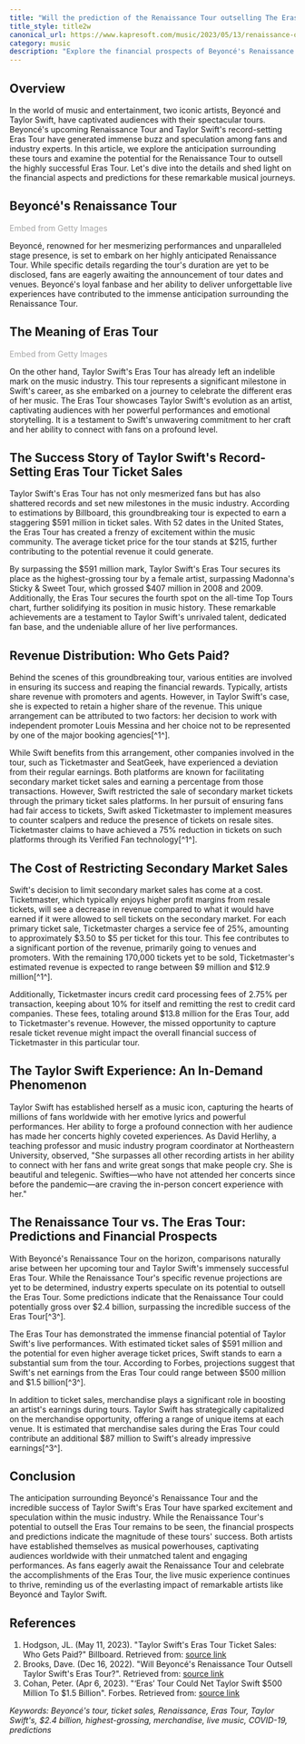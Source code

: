 ```yaml
---
title: "Will the prediction of the Renaissance Tour outselling The Eras Tour come true?"
title_style: title2w
canonical_url: https://www.kapresoft.com/music/2023/05/13/renaissance-outselling-the-eras-tour.html
category: music
description: "Explore the financial prospects of Beyoncé's Renaissance Tour and Taylor Swift's Eras Tour. Will Renaissance surpass Eras' success?"
---
```


## Overview

In the world of music and entertainment, two iconic artists, Beyoncé and Taylor Swift, have captivated audiences with their spectacular tours. Beyoncé's upcoming Renaissance Tour and Taylor Swift's record-setting Eras Tour have generated immense buzz and speculation among fans and industry experts.<!--excerpt--> In this article, we explore the anticipation surrounding these tours and examine the potential for the Renaissance Tour to outsell the highly successful Eras Tour. Let's dive into the details and shed light on the financial aspects and predictions for these remarkable musical journeys.

## Beyoncé's Renaissance Tour

<a id='DI9YtkscTN5HyQL9naSiTg' class='gie-slideshow' href='http://www.gettyimages.com/detail/1488956116' target='_blank' style='color:#a7a7a7;text-decoration:none;font-weight:normal !important;border:none;display:inline-block;'>Embed from Getty Images</a><script>window.gie=window.gie||function(c){(gie.q=gie.q||[]).push(c)};gie(function(){gie.widgets.load({id:'DI9YtkscTN5HyQL9naSiTg',sig:'PFdlH0q3FFXpWJ3RWv2RI4GXUqykJ2pHzpqhgyxMttE=',w:'594px',h:'300px',items:'1488956116,1488935826,1488956115',caption: true ,tld:'com',is360: false })});</script><script src='//embed-cdn.gettyimages.com/widgets.js' charset='utf-8' async></script>

Beyoncé, renowned for her mesmerizing performances and unparalleled stage presence, is set to embark on her highly anticipated Renaissance Tour. While specific details regarding the tour's duration are yet to be disclosed, fans are eagerly awaiting the announcement of tour dates and venues. Beyoncé's loyal fanbase and her ability to deliver unforgettable live experiences have contributed to the immense anticipation surrounding the Renaissance Tour.

## The Meaning of Eras Tour

<a id='UObAWvjzRJ5aRGPkkCl9QA' class='gie-slideshow' href='http://www.gettyimages.com/detail/1489621911' target='_blank' style='color:#a7a7a7;text-decoration:none;font-weight:normal !important;border:none;display:inline-block;'>Embed from Getty Images</a><script>window.gie=window.gie||function(c){(gie.q=gie.q||[]).push(c)};gie(function(){gie.widgets.load({id:'UObAWvjzRJ5aRGPkkCl9QA',sig:'n1Adxq7KuPkaFLFE7G6KpTfZ9b17JyQmU4sVtdSXFmI=',w:'594px',h:'300px',items:'1489621911,1489593208,1489621942',caption: true ,tld:'com',is360: false })});</script><script src='//embed-cdn.gettyimages.com/widgets.js' charset='utf-8' async></script>

On the other hand, Taylor Swift's Eras Tour has already left an indelible mark on the music industry. This tour represents a significant milestone in Swift's career, as she embarked on a journey to celebrate the different eras of her music. The Eras Tour showcases Taylor Swift's evolution as an artist, captivating audiences with her powerful performances and emotional storytelling. It is a testament to Swift's unwavering commitment to her craft and her ability to connect with fans on a profound level.

## The Success Story of Taylor Swift's Record-Setting Eras Tour Ticket Sales

Taylor Swift's Eras Tour has not only mesmerized fans but has also shattered records and set new milestones in the music industry. According to estimations by Billboard, this groundbreaking tour is expected to earn a staggering $591 million in ticket sales. With 52 dates in the United States, the Eras Tour has created a frenzy of excitement within the music community. The average ticket price for the tour stands at $215, further contributing to the potential revenue it could generate.

By surpassing the $591 million mark, Taylor Swift's Eras Tour secures its place as the highest-grossing tour by a female artist, surpassing Madonna's Sticky & Sweet Tour, which grossed $407 million in 2008 and 2009. Additionally, the Eras Tour secures the fourth spot on the all-time Top Tours chart, further solidifying its position in music history. These remarkable achievements are a testament to Taylor Swift's unrivaled talent, dedicated fan base, and the undeniable allure of her live performances.

## Revenue Distribution: Who Gets Paid?

Behind the scenes of this groundbreaking tour, various entities are involved in ensuring its success and reaping the financial rewards. Typically, artists share revenue with promoters and agents. However, in Taylor Swift's case, she is expected to retain a higher share of the revenue. This unique arrangement can be attributed to two factors: her decision to work with independent promoter Louis Messina and her choice not to be represented by one of the major booking agencies[^1^].

While Swift benefits from this arrangement, other companies involved in the tour, such as Ticketmaster and SeatGeek, have experienced a deviation from their regular earnings. Both platforms are known for facilitating secondary market ticket sales and earning a percentage from those transactions. However, Swift restricted the sale of secondary market tickets through the primary ticket sales platforms. In her pursuit of ensuring fans had fair access to tickets, Swift asked Ticketmaster to implement measures to counter scalpers and reduce the presence of tickets on resale sites. Ticketmaster claims to have achieved a 75% reduction in tickets on such platforms through its Verified Fan technology[^1^].

## The Cost of Restricting Secondary Market Sales

Swift's decision to limit secondary market sales has come at a cost. Ticketmaster, which typically enjoys higher profit margins from resale tickets, will see a decrease in revenue compared to what it would have earned if it were allowed to sell tickets on the secondary market. For each primary ticket sale, Ticketmaster charges a service fee of 25%, amounting to approximately $3.50 to $5 per ticket for this tour. This fee contributes to a significant portion of the revenue, primarily going to venues and promoters. With the remaining 170,000 tickets yet to be sold, Ticketmaster's estimated revenue is expected to range between $9 million and $12.9 million[^1^].

Additionally, Ticketmaster incurs credit card processing fees of 2.75% per transaction, keeping about 10% for itself and remitting the rest to credit card companies. These fees, totaling around $13.8 million for the Eras Tour, add to Ticketmaster's revenue. However, the missed opportunity to capture resale ticket revenue might impact the overall financial success of Ticketmaster in this particular tour.

## The Taylor Swift Experience: An In-Demand Phenomenon

Taylor Swift has established herself as a music icon, capturing the hearts of millions of fans worldwide with her emotive lyrics and powerful performances. Her ability to forge a profound connection with her audience has made her concerts highly coveted experiences. As David Herlihy, a teaching professor and music industry program coordinator at Northeastern University, observed, "She surpasses all other recording artists in her ability to connect with her fans and write great songs that make people cry. She is beautiful and telegenic. Swifties—who have not attended her concerts since before the pandemic—are craving the in-person concert experience with her."

## The Renaissance Tour vs. The Eras Tour: Predictions and Financial Prospects

With Beyoncé's Renaissance Tour on the horizon, comparisons naturally arise between her upcoming tour and Taylor Swift's immensely successful Eras Tour. While the Renaissance Tour's specific revenue projections are yet to be determined, industry experts speculate on its potential to outsell the Eras Tour. Some predictions indicate that the Renaissance Tour could potentially gross over $2.4 billion, surpassing the incredible success of the Eras Tour[^3^].

The Eras Tour has demonstrated the immense financial potential of Taylor Swift's live performances. With estimated ticket sales of $591 million and the potential for even higher average ticket prices, Swift stands to earn a substantial sum from the tour. According to Forbes, projections suggest that Swift's net earnings from the Eras Tour could range between $500 million and $1.5 billion[^3^].

In addition to ticket sales, merchandise plays a significant role in boosting an artist's earnings during tours. Taylor Swift has strategically capitalized on the merchandise opportunity, offering a range of unique items at each venue. It is estimated that merchandise sales during the Eras Tour could contribute an additional $87 million to Swift's already impressive earnings[^3^].

## Conclusion

The anticipation surrounding Beyoncé's Renaissance Tour and the incredible success of Taylor Swift's Eras Tour have sparked excitement and speculation within the music industry. While the Renaissance Tour's potential to outsell the Eras Tour remains to be seen, the financial prospects and predictions indicate the magnitude of these tours' success. Both artists have established themselves as musical powerhouses, captivating audiences worldwide with their unmatched talent and engaging performances. As fans eagerly await the Renaissance Tour and celebrate the accomplishments of the Eras Tour, the live music experience continues to thrive, reminding us of the everlasting impact of remarkable artists like Beyoncé and Taylor Swift.


## References
1. Hodgson, JL. (May 11, 2023). "Taylor Swift's Eras Tour Ticket Sales: Who Gets Paid?" Billboard. Retrieved from: [source link](https://www.billboard.com/pro/taylor-swift-eras-tour-ticket-sales-who-gets-paid/)
2. Brooks, Dave. (Dec 16, 2022). "Will Beyoncé's Renaissance Tour Outsell Taylor Swift's Eras Tour?". Retrieved from: [source link](https://en.as.com/entertainment/will-beyonces-renaissance-tour-outsell-taylor-swifts-eras-tour-n/)
3. Cohan, Peter. (Apr 6, 2023). "‘Eras’ Tour Could Net Taylor Swift $500 Million To $1.5 Billion". Forbes. Retrieved from: [source link](https://www.forbes.com/sites/petercohan/2023/04/06/eras-tour-could-net-taylor-swift-500-million-to-15-billion/)

*Keywords: Beyoncé's tour, ticket sales, Renaissance, Eras Tour, Taylor Swift's, $2.4 billion, highest-grossing, merchandise, live music, COVID-19, predictions*

